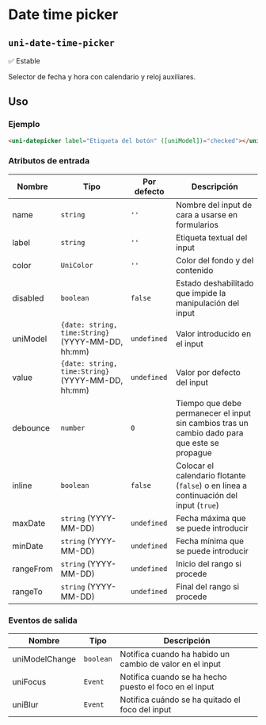 Date time picker
===================
`uni-date-time-picker`
---
:white_check_mark: Estable

Selector de fecha y hora con calendario y reloj auxiliares.

## Uso

### Ejemplo

```html
<uni-datepicker label="Etiqueta del botón" ([uniModel])="checked"></uni-checkbox>
```

### Atributos de entrada

| Nombre      | Tipo                                                | Por defecto | Descripción 
| ----------- | --------------------------------------------------- | ----------- | -----------
| name        | `string`                                            | `''`        | Nombre del input de cara a usarse en formularios
| label       | `string`                                            | `''`        | Etiqueta textual del input
| color       | `UniColor`                                          | `''`        | Color del fondo y del contenido
| disabled    | `boolean`                                           | `false`     | Estado deshabilitado que impide la manipulación del input
| uniModel    | `{date: string, time:String}` (YYYY-MM-DD, hh:mm)   | `undefined` | Valor introducido en el input
| value       | `{date: string, time:String}` (YYYY-MM-DD, hh:mm)   | `undefined` | Valor por defecto del input
| debounce    | `number`                                            | `0`         | Tiempo que debe permanecer el input sin cambios tras un cambio dado para que este se propague
| inline      | `boolean`                                           | `false`     | Colocar el calendario flotante (`false`) o en linea a continuación del input (`true`)
| maxDate     | `string` (YYYY-MM-DD)                               | `undefined` | Fecha máxima que se puede introducir
| minDate     | `string` (YYYY-MM-DD)                               | `undefined` | Fecha mínima que se puede introducir
| rangeFrom   | `string` (YYYY-MM-DD)                               | `undefined` | Inicio del rango si procede
| rangeTo     | `string` (YYYY-MM-DD)                               | `undefined` | Final del rango si procede

### Eventos de salida

| Nombre          | Tipo      | Descripción
| --------------- | --------- | -----------
| uniModelChange  | `boolean` | Notifica cuando ha habido un cambio de valor en el input
| uniFocus        | `Event`   | Notifica cuando se ha hecho puesto el foco en el input
| uniBlur         | `Event`   | Notifica cuándo se ha quitado el foco del input

